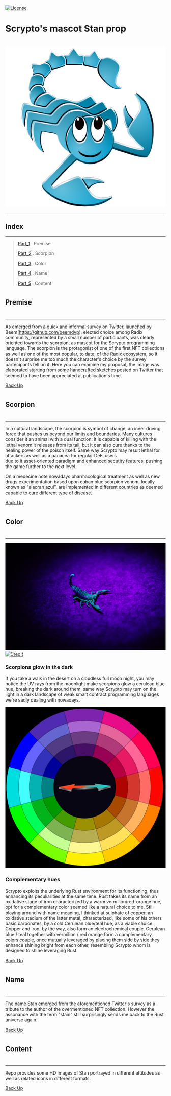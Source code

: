 [![License](https://img.shields.io/badge/License-CC0_Universal_1.0-blue.svg)](https://www.creativecommons.org/publicdomain/zero/1.0/)

#
# Scrypto's mascot Stan prop
# 

![](./img/greeting_stan.png)

-------------------------------------------------------------------------------------------
## Index  
-------------------------------------------------------------------------------------------	
>
> [Part_1](#part_1) . Premise
> 
> [Part_2](#part_2) . Scorpion
> 
> [Part_3](#part_3) . Color
>
> [Part_4](#part_4) . Name
>
> [Part_5](#part_5) . Content

#
## Premise 
# 
-----------------------------------------------------------------------  
As emerged from a quick and informal survey on Twitter, launched by Beem(https://github.com/beemdvp), elected choice among Radix community, 
represented by a small number of participants, was clearly oriented towards the scorpion, as mascot for the Scrypto programming language.
The scorpion is the protagonist of one of the first NFT collections as well as one of the most popular, to date, of the Radix ecosystem, 
so it doesn't surprise me too much the character's choice by the survey partecipants fell on it.
Here you can examine my proposal, the image was elaborated starting from some handcrafted sketches posted on Twitter that seemed 
to have been appreciated at publication's time. 

[Back Up](#index)

#
## Scorpion 
# 
----------------------------------------------------------------------- 
In a cultural landscape, the scorpion is symbol of change, an inner driving force that pushes us beyond our limits and boundaries.
Many cultures consider it an animal with a dual function: it is capable of killing with the lethal venom it releases from its tail, 
but it can also cure thanks to the healing power of the poison itself. 
Same way Scrypto may result lethal for attackers as well as a panacea for regular DeFi users  
due to it asset-oriented paradigm and enhanced secutity features, pushing the game further to the next level.

On a medecine note nowadays pharmacological treatment as well as new drugs experimentation based upon cuban blue scorpion venom, locally 
known as "alacran azul", are implemented in different countries as deemed capable to cure different type of disease.

[Back Up](#index)

#
## Color 
# 
-----------------------------------------------------------------------
![](./readme_img/moonlight_scorp.jpg)
[![Credit](https://img.shields.io/badge/Pic%20Credit-Leon%20Pauleikhoff-blue.svg)](https://unsplash.com/@lebalu)

### Scorpions glow in the dark

If you take a walk in the desert on a cloudless full moon night, you may notice the UV rays from the moonlight make scorpions glow a cerulean blue hue, 
breaking the dark around them, same way Scrypto may turn on the light in a dark landscape of weak smart contract programming languages we're sadly 
dealing with nowadays. 

![](./readme_img/color_wheel.png)

### Complementary hues

Scrypto exploits the underlying Rust environment for its functioning, thus enhancing its peculiarities at the same time.
Rust takes its name from an oxidative stage of iron characterized by a warm vermilion/red-orange hue, opt for a complementary color seemed 
like a natural choice to me. Still playing around with name meaning, I thinked at sulphate of copper, an oxidative stadium of the latter metal, 
characterized, like some of his others basic carbonates, by a cold Cerulean blue/teal hue, as a viable choice. 
Copper and iron, by the way, also form an electrochemical couple.
Cerulean blue / teal together with vermilion / red orange form a complementary colors couple, once mutually leveraged by placing them side by side 
they enhance shining bright from each other, resembling Scrypto whom is designed to shine leveraging Rust.


[Back Up](#index)

#
## Name 
# 
----------------------------------------------------------------------- 
The name Stan emerged from the aforementioned Twitter's survey as a tribute to the author of the overmentioned NFT collection.
However the assonance with the term "stain" still surprisingly sends me back to the Rust universe again.


[Back Up](#index)

#
## Content 
# 
----------------------------------------------------------------------- 
Repo provides some HD images of Stan portrayed in different attitudes as well as related icons in different formats.


[Back Up](#index)

